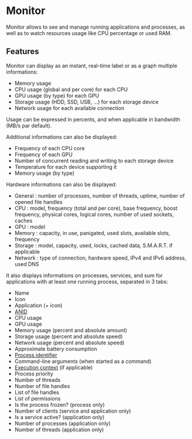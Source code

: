 # Monitor

Monitor allows to see and manage running applications and processes, as well as to watch resources usage like CPU percentage or used RAM.

## Features

Monitor can display as an instant, real-time label or as a graph multiple informations:

- Memory usage
- CPU usage (global and per core) for each CPU
- GPU usage (by type) for each GPU
- Storage usage (HDD, SSD, USB, ...) for each storage device
- Network usage for each available connection

Usage can be expressed in percents, and when applicable in bandwidth (MB/s par default).

Additional informations can also be displayed:

- Frequency of each CPU core
- Frequency of each GPU
- Number of concurrent reading and writing to each storage device
- Temperature for each device supporting it
- Memory usage (by type)

Hardware informations can also be displayed:

- General : number of processes, number of threads, uptime, number of opened file handles
- CPU : model, frequency (total and per core), base frequency, boost frequency, physical cores, logical cores, number of used sockets, caches
- GPU : model
- Memory : capacity, in use, panigated, used slots, available slots, frequency
- Storage : model, capacity, used, locks, cached data, S.M.A.R.T. if applicable
- Network : type of connection, hardware speed, IPv4 and IPv6 address, used DNS

It also displays informations on processes, services, and sum for applications with at least one running process, separated in 3 tabs:

- Name
- Icon
- Application (+ icon)
- [ANID](../specs/applications-libraries.md#application-identifier)
- CPU usage
- GPU usage
- Memory usage (percent and absolute amount)
- Storage usage (percent and absolute speed)
- Network usage (percent and absolute speed)
- Approximate battery consumption
- [Process identifier](../specs/kernel/processes.md#process-identifier)
- Command-line arguments (when started as a command)
- [Execution context](../specs/applications.md#execution-context) (if applicable)
- Process priority
- Number of threads
- Number of file handles
- List of file handles
- List of permissions
- Is the process frozen? (process only)
- Number of clients (service and application only)
- Is a service active? (application only)
- Number of processes (application only)
- Number of threads (application only)